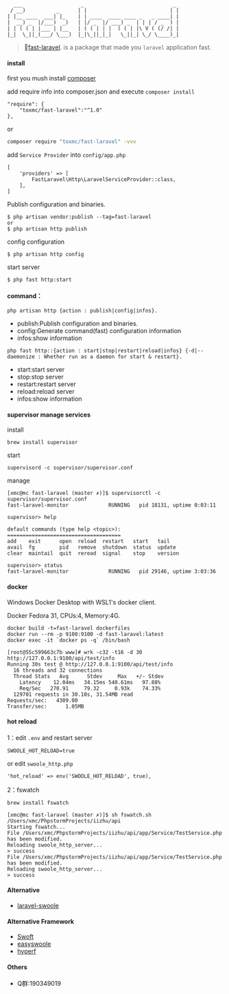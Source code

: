 ```
  ___                   _                             _ 
 / __)          _      | |                           | |
| |__ ____  ___| |_    | | ____  ____ ____ _   _ ____| |
|  __) _  |/___)  _)   | |/ _  |/ ___) _  | | | / _  ) |
| | ( ( | |___ | |__   | ( ( | | |  ( ( | |\ V ( (/ /| |
|_|  \_||_(___/ \___)  |_|\_||_|_|   \_||_| \_/ \____)_|                                             

```
> 🚀[fast-laravel](https://packagist.org/packages/toxmc/fast-laravel). is a package that made you `laravel` application fast.

#### install 
first you mush install [composer](https://getcomposer.org/)

add require info into composer.json and execute `composer install`
```
"require": {
    "toxmc/fast-laravel":"^1.0"
},
```
or
```bash
composer require "toxmc/fast-laravel" -vvv
```

add `Service Provider` into `config/app.php`
```
[
    'providers' => [
        FastLaravel\Http\LaravelServiceProvider::class,
    ],
]
```

Publish configuration and binaries.
```
$ php artisan vendor:publish --tag=fast-laravel
or
$ php artisan http publish

```
config configuration
```
$ php artisan http config
```
start server
```
$ php fast http:start
```

#### command：
```
php artisan http {action : publish|config|infos}.
```
* publish:Publish configuration and binaries.
* config:Generate command(fast) configuration information
* infos:show information

```
php fast http::{action : start|stop|restart|reload|infos} {-d|--daemonize : Whether run as a daemon for start & restart}.
```
* start:start server
* stop:stop server
* restart:restart server
* reload:reload server
* infos:show information

#### supervisor manage services

install
```
brew install supervisor
```

start
```
supervisord -c supervisor/supervisor.conf
```

manage
```
[xmc@mc fast-laravel (master ✗)]$ supervisorctl -c supervisor/supervisor.conf
fast-laravel-monitor             RUNNING   pid 18131, uptime 0:03:11

supervisor> help

default commands (type help <topic>):
=====================================
add    exit      open  reload  restart   start   tail   
avail  fg        pid   remove  shutdown  status  update 
clear  maintail  quit  reread  signal    stop    version

supervisor> status
fast-laravel-monitor             RUNNING   pid 29146, uptime 3:03:36
```

#### docker
Windows Docker Desktop with WSL1's docker client. 

Docker Fedora 31, CPUs:4, Memory:4G.
```
docker build -t=fast-laravel dockerfiles
docker run --rm -p 9100:9100 -d fast-laravel:latest
docker exec -it `docker ps -q` /bin/bash

[root@55c599663c7b www]# wrk -c32 -t16 -d 30 http://127.0.0.1:9100/api/test/info
Running 30s test @ http://127.0.0.1:9100/api/test/info
  16 threads and 32 connections
  Thread Stats   Avg      Stdev     Max   +/- Stdev
    Latency    12.04ms   34.15ms 540.61ms   97.88%
    Req/Sec   270.91     79.32     0.93k    74.33%
  129701 requests in 30.10s, 31.54MB read
Requests/sec:   4309.00
Transfer/sec:      1.05MB
```

#### hot reload

1：edit `.env` and restart server
```
SWOOLE_HOT_RELOAD=true
```
or edit `swoole_http.php`
```
'hot_reload' => env('SWOOLE_HOT_RELOAD', true),
```


2：fswatch
```
brew install fswatch

[xmc@mc fast-laravel (master ✗)]$ sh fswatch.sh /Users/xmc/PhpstormProjects/iizhu/api
Starting fswatch...
File /Users/xmc/PhpstormProjects/iizhu/api/app/Service/TestService.php has been modified.
Reloading swoole_http_server...
> success
File /Users/xmc/PhpstormProjects/iizhu/api/app/Service/TestService.php has been modified.
Reloading swoole_http_server...
> success
```

#### Alternative
* [laravel-swoole](https://github.com/swooletw/laravel-swoole)
#### Alternative Framework
* [Swoft](https://www.swoft.org/)
* [easyswoole](http://www.easyswoole.com/)
* [hyperf](http://www.hyperf.io/)

#### Others
* Q群:190349019